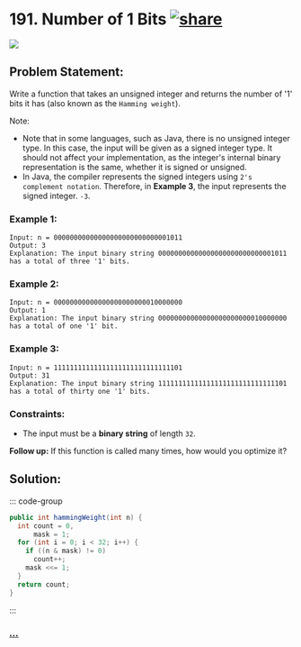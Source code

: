 # 191. Number of 1 Bits [![share]](https://leetcode.com/problems/number-of-1-bits/)

![][easy]

## Problem Statement:

Write a function that takes an unsigned integer and returns the number of '1' bits it has (also known as the `Hamming weight`).

Note:

- Note that in some languages, such as Java, there is no unsigned integer type. In this case, the input will be given as a signed integer type. It should not affect your implementation, as the integer's internal binary representation is the same, whether it is signed or unsigned.
- In Java, the compiler represents the signed integers using `2's complement notation`. Therefore, in **Example 3**, the input represents the signed integer. `-3`.

### Example 1:

```
Input: n = 00000000000000000000000000001011
Output: 3
Explanation: The input binary string 00000000000000000000000000001011 has a total of three '1' bits.
```

### Example 2:

```
Input: n = 00000000000000000000000010000000
Output: 1
Explanation: The input binary string 00000000000000000000000010000000 has a total of one '1' bit.
```

### Example 3:

```
Input: n = 11111111111111111111111111111101
Output: 31
Explanation: The input binary string 11111111111111111111111111111101 has a total of thirty one '1' bits.
```

### Constraints:

- The input must be a **binary string** of length `32`.

**Follow up:** If this function is called many times, how would you optimize it?

## Solution:

::: code-group

```java
public int hammingWeight(int n) {
  int count = 0,
      mask = 1;
  for (int i = 0; i < 32; i++) {
    if ((n & mask) != 0)
      count++;
    mask <<= 1;
  }
  return count;
}
```

:::

### [_..._](#)

```

```

<!----------------------------------{ link }--------------------------------->

[share]: https://img.icons8.com/external-anggara-blue-anggara-putra/20/000000/external-share-user-interface-basic-anggara-blue-anggara-putra-2.png
[easy]: https://img.shields.io/badge/Difficulty-Easy-bright.svg
[medium]: https://img.shields.io/badge/Difficulty-Medium-yellow.svg
[hard]: https://img.shields.io/badge/Difficulty-Hard-red.svg

